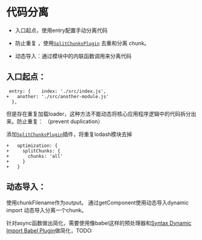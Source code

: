 # 代码分离

- 入口起点，使用entry配置手动分离代码

- 防止重复 ，使用[`SplitChunksPlugin`](https://webpack.docschina.org/plugins/split-chunks-plugin/) 去重和分离 chunk。

- 动态导入：通过模块中的内联函数调用来分离代码

## 入口起点：

```
 entry: {    index: './src/index.js',
+   another: './src/another-module.js'
  },
```

但是存在重复加载loader，这种方法不能动态将核心应用程序逻辑中的代码拆分出来。防止重复： （prevent duplication）

添加[`SplitChunksPlugin`](https://webpack.docschina.org/plugins/split-chunks-plugin/)插件，将重复lodash模块去掉

```
+   optimization: {
+     splitChunks: {
+       chunks: 'all'
+     }
+   }
```

## 动态导入：

使用chunkFilename作为output。 通过getComponent使用动态导入dynamic import 动态导入分离一个chunk。

针对async函数做出简化，需要使用像babel这样的预处理器和[Syntax Dynamic Import Babel Plugin](https://babel.docschina.org/docs/en/babel-plugin-syntax-dynamic-import/#installation)做简化，TODO: 


